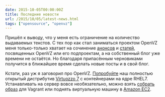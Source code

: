 ```yaml
---
date: 2015-10-05T00:00:00Z
title: Последние новости
url: /2015/10/05/latest-news.html
tags: ["opensource", "openvz"]
---
```


Пришёл к выводу, что у меня есть ограничение на количество выдаваемых текстов.
С тех пор как стал заниматься проектом OpenVZ меня только-только хватает
на сочинение [анонсов](http://www.opennet.ru/~sergeyb) и [статей](http://habrahabr.ru/search/?q=%5B%D0%BA%D0%BE%D0%BD%D1%82%D0%B5%D0%B9%D0%BD%D0%B5%D1%80%D0%B2%D0%BA%D0%B0%D0%B6%D0%B4%D1%8B%D0%B9%D0%B4%D0%BE%D0%BC%5D&target_type=posts), посвященных OpenVZ или его подпроектам, а на собственный блог уже времени не остаётся. Но благодаря припасённым черновиками получится в ближайшее время
сделать новые посты и в свой блог.

Кстати, раз уж я заговорил про OpenVZ.
[Попробуйте](https://download.openvz.org/virtuozzo/factory/x86_64/iso/) наш
полностью открытый дистрибутив [Virtuozzo 7](https://openvz.org/Virtuozzo) с
контейнерами на ядре RHEL7.
Устанавливать на сервер вовсе необязательно, можно взять [собрать
образ](https://github.com/ligurio/openvz-packer-templates) для Vagrant или поднять
виртуальную машину в [Amazon EC2](https://lists.openvz.org/pipermail/users/2015-October/006548.html).
